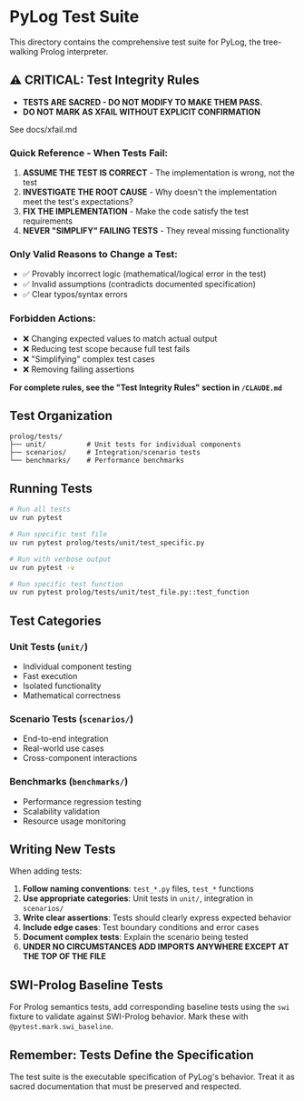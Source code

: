 # PyLog Test Suite

This directory contains the comprehensive test suite for PyLog, the tree-walking Prolog interpreter.

## ⚠️ CRITICAL: Test Integrity Rules

- **TESTS ARE SACRED - DO NOT MODIFY TO MAKE THEM PASS.**
- **DO NOT MARK AS XFAIL WITHOUT EXPLICIT CONFIRMATION**

See docs/xfail.md

### Quick Reference - When Tests Fail:

1. **ASSUME THE TEST IS CORRECT** - The implementation is wrong, not the test
2. **INVESTIGATE THE ROOT CAUSE** - Why doesn't the implementation meet the test's expectations?
3. **FIX THE IMPLEMENTATION** - Make the code satisfy the test requirements
4. **NEVER "SIMPLIFY" FAILING TESTS** - They reveal missing functionality

### Only Valid Reasons to Change a Test:
- ✅ Provably incorrect logic (mathematical/logical error in the test)
- ✅ Invalid assumptions (contradicts documented specification)
- ✅ Clear typos/syntax errors

### Forbidden Actions:
- ❌ Changing expected values to match actual output
- ❌ Reducing test scope because full test fails
- ❌ "Simplifying" complex test cases
- ❌ Removing failing assertions

**For complete rules, see the "Test Integrity Rules" section in `/CLAUDE.md`**

## Test Organization

```
prolog/tests/
├── unit/          # Unit tests for individual components
├── scenarios/     # Integration/scenario tests
└── benchmarks/    # Performance benchmarks
```

## Running Tests

```bash
# Run all tests
uv run pytest

# Run specific test file
uv run pytest prolog/tests/unit/test_specific.py

# Run with verbose output
uv run pytest -v

# Run specific test function
uv run pytest prolog/tests/unit/test_file.py::test_function
```

## Test Categories

### Unit Tests (`unit/`)
- Individual component testing
- Fast execution
- Isolated functionality
- Mathematical correctness

### Scenario Tests (`scenarios/`)
- End-to-end integration
- Real-world use cases
- Cross-component interactions

### Benchmarks (`benchmarks/`)
- Performance regression testing
- Scalability validation
- Resource usage monitoring

## Writing New Tests

When adding tests:

1. **Follow naming conventions**: `test_*.py` files, `test_*` functions
2. **Use appropriate categories**: Unit tests in `unit/`, integration in `scenarios/`
3. **Write clear assertions**: Tests should clearly express expected behavior
4. **Include edge cases**: Test boundary conditions and error cases
5. **Document complex tests**: Explain the scenario being tested
6. **UNDER NO CIRCUMSTANCES ADD IMPORTS ANYWHERE EXCEPT AT THE TOP OF THE FILE**

## SWI-Prolog Baseline Tests

For Prolog semantics tests, add corresponding baseline tests using the `swi` fixture to validate against SWI-Prolog behavior. Mark these with `@pytest.mark.swi_baseline`.

## Remember: Tests Define the Specification

The test suite is the executable specification of PyLog's behavior. Treat it as sacred documentation that must be preserved and respected.

